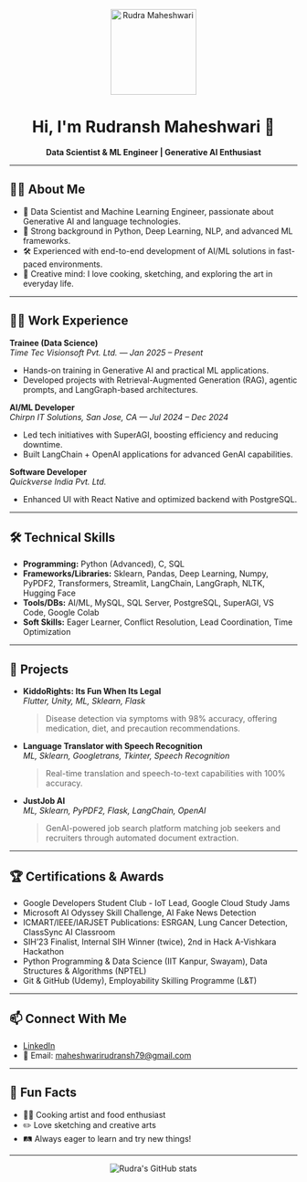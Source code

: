 <!-- Profile Picture -->
<p align="center">
  <img src="https://avatars.githubusercontent.com/u/your-github-id?v=4" width="150" alt="Rudra Maheshwari" />
</p>

<h1 align="center">Hi, I'm Rudransh Maheshwari 👋</h1>
<p align="center">
  <b>Data Scientist & ML Engineer | Generative AI Enthusiast</b>
</p>

---

## 👨‍💻 About Me

- 🚀 Data Scientist and Machine Learning Engineer, passionate about Generative AI and language technologies.
- 🏅 Strong background in Python, Deep Learning, NLP, and advanced ML frameworks.
- 🛠️ Experienced with end-to-end development of AI/ML solutions in fast-paced environments.
- 🎉 Creative mind: I love cooking, sketching, and exploring the art in everyday life.

---

## 🧑‍💼 Work Experience

**Trainee (Data Science)**  
_Time Tec Visionsoft Pvt. Ltd. — Jan 2025 – Present_  
- Hands-on training in Generative AI and practical ML applications.
- Developed projects with Retrieval-Augmented Generation (RAG), agentic prompts, and LangGraph-based architectures.

**AI/ML Developer**  
_Chirpn IT Solutions, San Jose, CA — Jul 2024 – Dec 2024_  
- Led tech initiatives with SuperAGI, boosting efficiency and reducing downtime.
- Built LangChain + OpenAI applications for advanced GenAI capabilities.

**Software Developer**  
_Quickverse India Pvt. Ltd._  
- Enhanced UI with React Native and optimized backend with PostgreSQL.

---

## 🛠️ Technical Skills

- **Programming:** Python (Advanced), C, SQL  
- **Frameworks/Libraries:** Sklearn, Pandas, Deep Learning, Numpy, PyPDF2, Transformers, Streamlit, LangChain, LangGraph, NLTK, Hugging Face  
- **Tools/DBs:** AI/ML, MySQL, SQL Server, PostgreSQL, SuperAGI, VS Code, Google Colab  
- **Soft Skills:** Eager Learner, Conflict Resolution, Lead Coordination, Time Optimization

---

## 🚩 Projects

- **KiddoRights: Its Fun When Its Legal**  
  _Flutter, Unity, ML, Sklearn, Flask_  
  > Disease detection via symptoms with 98% accuracy, offering medication, diet, and precaution recommendations.

- **Language Translator with Speech Recognition**  
  _ML, Sklearn, Googletrans, Tkinter, Speech Recognition_  
  > Real-time translation and speech-to-text capabilities with 100% accuracy.

- **JustJob AI**  
  _ML, Sklearn, PyPDF2, Flask, LangChain, OpenAI_  
  > GenAI-powered job search platform matching job seekers and recruiters through automated document extraction.

---

## 🏆 Certifications & Awards

- Google Developers Student Club - IoT Lead, Google Cloud Study Jams
- Microsoft AI Odyssey Skill Challenge, AI Fake News Detection
- ICMART/IEEE/IARJSET Publications: ESRGAN, Lung Cancer Detection, ClassSync AI Classroom
- SIH’23 Finalist, Internal SIH Winner (twice), 2nd in Hack A-Vishkara Hackathon
- Python Programming & Data Science (IIT Kanpur, Swayam), Data Structures & Algorithms (NPTEL)
- Git & GitHub (Udemy), Employability Skilling Programme (L&T)

---

## 📫 Connect With Me

- [LinkedIn](https://www.linkedin.com/in/rudransh79/)  
- 📧 Email: maheshwarirudransh79@gmail.com

---

## 🎨 Fun Facts

- 👨‍🍳 Cooking artist and food enthusiast  
- ✏️ Love sketching and creative arts  
- 🛤 Always eager to learn and try new things!

---

<p align="center">
  <img src="https://github-readme-stats.vercel.app/api?username=RudraMaheshwari&show_icons=true&theme=radical" alt="Rudra's GitHub stats"/>
</p>

